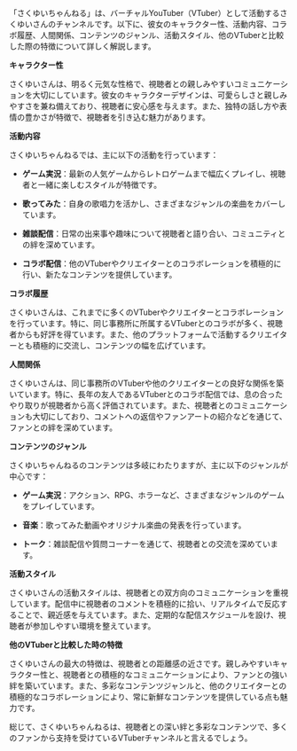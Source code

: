 「さくゆいちゃんねる」は、バーチャルYouTuber（VTuber）として活動するさくゆいさんのチャンネルです。以下に、彼女のキャラクター性、活動内容、コラボ履歴、人間関係、コンテンツのジャンル、活動スタイル、他のVTuberと比較した際の特徴について詳しく解説します。

**キャラクター性**

さくゆいさんは、明るく元気な性格で、視聴者との親しみやすいコミュニケーションを大切にしています。彼女のキャラクターデザインは、可愛らしさと親しみやすさを兼ね備えており、視聴者に安心感を与えます。また、独特の話し方や表情の豊かさが特徴で、視聴者を引き込む魅力があります。

**活動内容**

さくゆいちゃんねるでは、主に以下の活動を行っています：

- **ゲーム実況**：最新の人気ゲームからレトロゲームまで幅広くプレイし、視聴者と一緒に楽しむスタイルが特徴です。

- **歌ってみた**：自身の歌唱力を活かし、さまざまなジャンルの楽曲をカバーしています。

- **雑談配信**：日常の出来事や趣味について視聴者と語り合い、コミュニティとの絆を深めています。

- **コラボ配信**：他のVTuberやクリエイターとのコラボレーションを積極的に行い、新たなコンテンツを提供しています。

**コラボ履歴**

さくゆいさんは、これまでに多くのVTuberやクリエイターとコラボレーションを行っています。特に、同じ事務所に所属するVTuberとのコラボが多く、視聴者からも好評を得ています。また、他のプラットフォームで活動するクリエイターとも積極的に交流し、コンテンツの幅を広げています。

**人間関係**

さくゆいさんは、同じ事務所のVTuberや他のクリエイターとの良好な関係を築いています。特に、長年の友人であるVTuberとのコラボ配信では、息の合ったやり取りが視聴者から高く評価されています。また、視聴者とのコミュニケーションも大切にしており、コメントへの返信やファンアートの紹介などを通じて、ファンとの絆を深めています。

**コンテンツのジャンル**

さくゆいちゃんねるのコンテンツは多岐にわたりますが、主に以下のジャンルが中心です：

- **ゲーム実況**：アクション、RPG、ホラーなど、さまざまなジャンルのゲームをプレイしています。

- **音楽**：歌ってみた動画やオリジナル楽曲の発表を行っています。

- **トーク**：雑談配信や質問コーナーを通じて、視聴者との交流を深めています。

**活動スタイル**

さくゆいさんの活動スタイルは、視聴者との双方向のコミュニケーションを重視しています。配信中に視聴者のコメントを積極的に拾い、リアルタイムで反応することで、親近感を与えています。また、定期的な配信スケジュールを設け、視聴者が参加しやすい環境を整えています。

**他のVTuberと比較した時の特徴**

さくゆいさんの最大の特徴は、視聴者との距離感の近さです。親しみやすいキャラクター性と、視聴者との積極的なコミュニケーションにより、ファンとの強い絆を築いています。また、多彩なコンテンツジャンルと、他のクリエイターとの積極的なコラボレーションにより、常に新鮮なコンテンツを提供している点も魅力です。

総じて、さくゆいちゃんねるは、視聴者との深い絆と多彩なコンテンツで、多くのファンから支持を受けているVTuberチャンネルと言えるでしょう。 